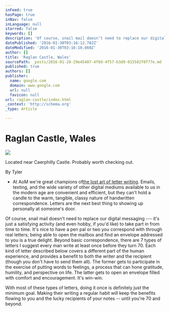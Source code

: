 ```yaml
---
inFeed: true
hasPage: true
inNav: false
inLanguage: null
starred: false
keywords: []
description: 'Of course, snail mail doesn’t need to replace our digital messaging — it’s just a satisfying activity (and even hobby, if you’d like) to take part in from time to time. It’s nice to have a pen pal or two you correspond with through real letters; being able to open the mailbox and find an envelope addressed to you is a true delight. Beyond basic correspondence, there are 7 types of letters I suggest every man write at least once before they turn 70. Each kind of letter described below covers a different part of the human experience, and provides a benefit to both the writer and the recipient (though you don’t have to send them all). The former gets to participate in the exercise of putting words to feelings, a process that can hone gratitude, humility, and perspective on life. The latter gets to open an envelope filled with comfort and encouragement. It’s win-win.'
datePublished: '2016-01-30T03:16:12.782Z'
dateModified: '2016-01-30T03:16:10.860Z'
author: []
title: 'Raglan Castle, Wales'
sourcePath: _posts/2016-01-28-29e45407-4f0d-4f57-b3d9-015582f0f77e.md
published: true
authors: []
publisher:
  name: google.com
  domain: www.google.com
  url: null
  favicon: null
url: raglan-castle/index.html
_context: 'http://schema.org'
_type: Article

---
```

# Raglan Castle, Wales
![](https://s3-us-west-2.amazonaws.com/the-grid-img/p/8ca9b7a32157284e7b3469bbc26655d5cedd398e.jpg)

Located near Caerphilly Castle. Probably worth checking out. 

By Tyler

* At AoM we're great champions of[the lost art of letter writing][0]. Emails, texting, and the wide variety of other digital mediums available to us in the modern age are convenient and efficient, but they can't hold a candle to the warm, tangible, classy nature of handwritten correspondence. Letters are the next best thing to showing up personally at someone's door.

Of course, snail mail doesn't need to replace our digital messaging --- it's just a satisfying activity (and even hobby, if you'd like) to take part in from time to time. It's nice to have a pen pal or two you correspond with through real letters; being able to open the mailbox and find an envelope addressed to you is a true delight. Beyond basic correspondence, there are 7 types of letters I suggest every man write at least once before they turn 70\. Each kind of letter described below covers a different part of the human experience, and provides a benefit to both the writer and the recipient (though you don't have to send them all). The former gets to participate in the exercise of putting words to feelings, a process that can hone gratitude, humility, and perspective on life. The latter gets to open an envelope filled with comfort and encouragement. It's win-win.

With most of these types of letters, doing it once is definitely just the minimum goal. Making their writing a regular habit will keep the benefits flowing to you and the lucky recipients of your notes -- until you're 70 and beyond.

[0]: http://www.artofmanliness.com/2009/04/16/the-art-of-letter-writing/